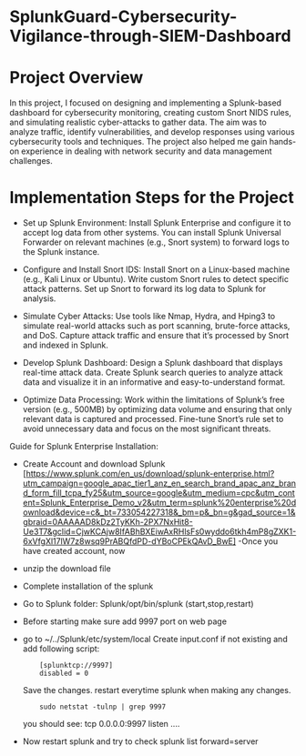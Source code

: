 # SplunkGuard-Cybersecurity-Vigilance-through-SIEM-Dashboard

# Project Overview

In this project, I focused on designing and implementing a Splunk-based dashboard for cybersecurity monitoring, creating custom Snort NIDS rules, and simulating realistic cyber-attacks to gather data. The aim was to analyze traffic, identify vulnerabilities, and develop responses using various cybersecurity tools and techniques. The project also helped me gain hands-on experience in dealing with network security and data management challenges.

# Implementation Steps for the Project

- Set up Splunk Environment:
Install Splunk Enterprise and configure it to accept log data from other systems.
You can install Splunk Universal Forwarder on relevant machines (e.g., Snort system) to forward logs to the Splunk instance.

- Configure and Install Snort IDS:
Install Snort on a Linux-based machine (e.g., Kali Linux or Ubuntu).
Write custom Snort rules to detect specific attack patterns.
Set up Snort to forward its log data to Splunk for analysis.

- Simulate Cyber Attacks:
Use tools like Nmap, Hydra, and Hping3 to simulate real-world attacks such as port scanning, brute-force attacks, and DoS.
Capture attack traffic and ensure that it’s processed by Snort and indexed in Splunk.

- Develop Splunk Dashboard:
Design a Splunk dashboard that displays real-time attack data.
Create Splunk search queries to analyze attack data and visualize it in an informative and easy-to-understand format.

- Optimize Data Processing:
Work within the limitations of Splunk’s free version (e.g., 500MB) by optimizing data volume and ensuring that only relevant data is captured and processed.
Fine-tune Snort’s rule set to avoid unnecessary data and focus on the most significant threats.


Guide for Splunk Enterprise Installation:
- Create Account and download Splunk [https://www.splunk.com/en_us/download/splunk-enterprise.html?utm_campaign=google_apac_tier1_anz_en_search_brand_apac_anz_brand_form_fill_tcpa_fy25&utm_source=google&utm_medium=cpc&utm_content=Splunk_Enterprise_Demo_v2&utm_term=splunk%20enterprise%20download&device=c&_bt=733054227318&_bm=p&_bn=g&gad_source=1&gbraid=0AAAAAD8kDz2TyKKh-2PX7NxHit8-Ue3T7&gclid=CjwKCAjw8IfABhBXEiwAxRHlsFs0wyddo6tkh4mP8gZXK1-6xVfgXl17lW7z8wsq9PrABQfdPD-dYBoCPEkQAvD_BwE]
-Once you have created account, now 
- unzip the download file
- Complete installation of the splunk
- Go to Splunk folder:
  Splunk/opt/bin/splunk (start,stop,restart)
- Before starting make sure add 9997 port on web page
- go to ~/../Splunk/etc/system/local
  Create input.conf if not existing and add following script:
          
          [splunktcp://9997]
          disabled = 0
   Save the changes. restart everytime splunk when making any changes. 
        
          sudo netstat -tulnp | grep 9997
  you should see:
    tcp   0.0.0.0:9997 listen ....
- Now restart splunk and try to check splunk list forward=server 



